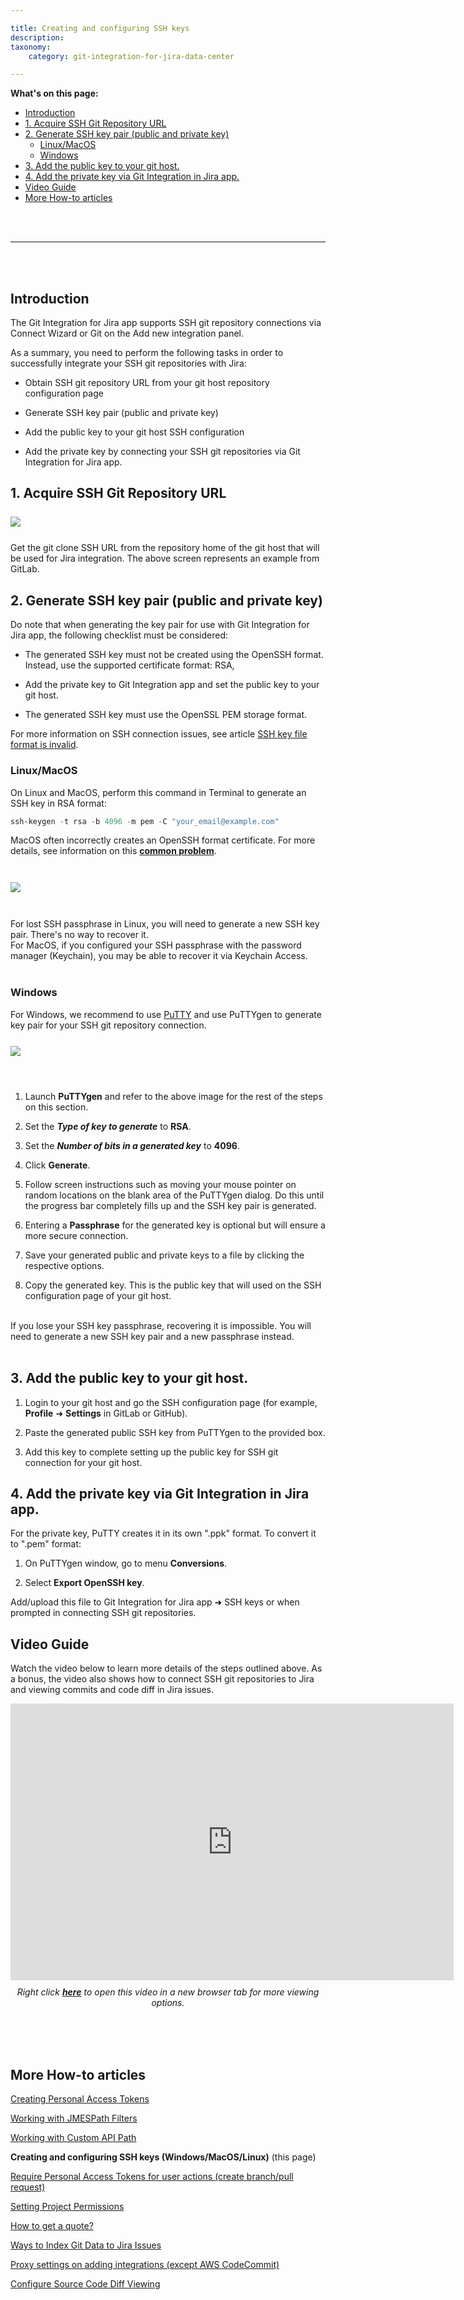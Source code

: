 ```yaml
---

title: Creating and configuring SSH keys
description:
taxonomy:
    category: git-integration-for-jira-data-center

---
```


**What's on this page:**
- [Introduction](#introduction)
- [1\. Acquire SSH Git Repository URL](#1-acquire-ssh-git-repository-url)
- [2\. Generate SSH key pair (public and private key)](#2-generate-ssh-key-pair-public-and-private-key)
  - [Linux/MacOS](#linuxmacos)
  - [Windows](#windows)
- [3\. Add the public key to your git host.](#3-add-the-public-key-to-your-git-host)
- [4\. Add the private key via Git Integration in Jira app.](#4-add-the-private-key-via-git-integration-in-jira-app)
- [Video Guide](#video-guide)
- [More How-to articles](#more-how-to-articles)

<br>
<br>
<hr>
<br>
<br>

## Introduction

The Git Integration for Jira app supports SSH git repository connections via Connect Wizard or Git on the Add new integration panel.

As a summary, you need to perform the following tasks in order to successfully integrate your SSH git repositories with Jira:

*   Obtain SSH git repository URL from your git host repository configuration page

*   Generate SSH key pair (public and private key)

*   Add the public key to your git host SSH configuration

*   Add the private key by connecting your SSH git repositories via Git Integration for Jira app.

## 1\. Acquire SSH Git Repository URL

<img src='/wp-content/uploads/gij-gitserver-gitlab-example-acquire-ssh-home-repo.png' style='display:block;margin:25px auto;max-width:100%' />

Get the git clone SSH URL from the repository home of the git host that will be used for Jira integration. The above screen represents an example from GitLab.

## 2\. Generate SSH key pair (public and private key)

Do note that when generating the key pair for use with Git Integration for Jira app, the following checklist must be considered:

*   The generated SSH key must not be created using the OpenSSH format. Instead, use the supported certificate format: RSA,

*   Add the private key to Git Integration app and set the public key to your git host.

*   The generated SSH key must use the OpenSSL PEM storage format.

For more information on SSH connection issues, see article [SSH key file format is invalid](/git-integration-for-jira-data-center/ssh-key-file-format-is-invalid-gij-self-managed).

### Linux/MacOS

On Linux and MacOS, perform this command in Terminal to generate an SSH key in RSA format:

```powershell
ssh-keygen -t rsa -b 4096 -m pem -C "your_email@example.com"
```

<div class="bbb-callout bbb--tip">
    <div class="irow">
    <div class="ilogobox">
        <span class="logoimg"></span>
    </div>
    <div class="imsgbox">
        MacOS often incorrectly creates an OpenSSH format certificate. For more details, see information on this <a href='https://serverfault.com/questions/939909/ssh-keygen-does-not-create-rsa-private-key' target='_blank'><b>common problem</b></a>.
    </div>
    </div>
</div>
<br>

<img src='/wp-content/uploads/gij-example-linux-terminal-ssh-generate-pair.png' style='display:block;margin:25px auto;max-width:100%' />

<br>

<div class="bbb-callout bbb--tip">
    <div class="irow">
    <div class="ilogobox">
        <span class="logoimg"></span>
    </div>
    <div class="imsgbox">
        For lost SSH passphrase in Linux, you will need to generate a new SSH key pair. There's no way to recover it.
    </div>
    </div>
</div>

<div class="bbb-callout bbb--tip">
    <div class="irow">
    <div class="ilogobox">
        <span class="logoimg"></span>
    </div>
    <div class="imsgbox">
        For MacOS, if you configured your SSH passphrase with the password manager (Keychain), you may be able to recover it via Keychain Access.
    </div>
    </div>
</div>
<br>

### Windows

For Windows, we recommend to use <a href='https://www.putty.org/' target='_blank'>PuTTY</a> and use PuTTYgen to generate key pair for your SSH git repository connection.

<img src='/wp-content/uploads/gij-puttygen-key-dlg.png' style='display:block;margin:25px auto;max-width:100%' />

<br>

1.  Launch **PuTTYgen** and refer to the above image for the rest of the steps on this section.

2.  Set the _**Type of key to generate**_ to **RSA**.

3.  Set the _**Number of bits in a generated key**_ to **4096**.

4.  Click **Generate**.

5.  Follow screen instructions such as moving your mouse pointer on random locations on the blank area of the PuTTYgen dialog. Do this until the progress bar completely fills up and the SSH key pair is generated.

6.  Entering a **Passphrase** for the generated key is optional but will ensure a more secure connection.

7.  Save your generated public and private keys to a file by clicking the respective options.

8.  Copy the generated key. This is the public key that will used on the SSH configuration page of your git host.

<br>

<div class="bbb-callout bbb--tip">
    <div class="irow">
    <div class="ilogobox">
        <span class="logoimg"></span>
    </div>
    <div class="imsgbox">
        If you lose your SSH key passphrase, recovering it is impossible. You will need to generate a new SSH key pair and a new passphrase instead.
    </div>
    </div>
</div>
<br>

## 3\. Add the public key to your git host.

1.  Login to your git host and go the SSH configuration page (for example, **Profile** ➜ **Settings** in GitLab or GitHub).

2.  Paste the generated public SSH key from PuTTYgen to the provided box.

3.  Add this key to complete setting up the public key for SSH git connection for your git host.

## 4\. Add the private key via Git Integration in Jira app.

For the private key, PuTTY creates it in its own ".ppk" format. To convert it to ".pem" format:

1.  On PuTTYgen window, go to menu **Conversions**.

2.  Select **Export OpenSSH key**.

Add/upload this file to Git Integration for Jira app ➜ SSH keys or when prompted in connecting SSH git repositories.

## Video Guide

Watch the video below to learn more details of the steps outlined above. As a bonus, the video also shows how to connect SSH git repositories to Jira and viewing commits and code diff in Jira issues.

<div class='embed-container embed-container--16-10'>
    <iframe width='709' height='443' src='https://fast.wistia.com/embed/iframe/migvqa03gw?videoFoam=true' frameborder='0' allowfullscreen ></iframe>
</div>

<div align='center' style='margin-top:10px'>
    <i>Right click <a href='https://bigbrassband.wistia.com/medias/migvqa03gw'><b>here</b></a> to open this video in a new browser tab for more viewing options.</i>
</div>
<br>
<br>

<p>&nbsp;</p>

## More How-to articles

[Creating Personal Access Tokens](/git-integration-for-jira-data-center/Creating-Personal-Access-Tokens-gij-self-managed)

[Working with JMESPath Filters](/git-integration-for-jira-data-center/Working-with-JMESPath-Filters-gij-self-managed)

[Working with Custom API Path](/git-integration-for-jira-data-center/Working-with-Custom-API-Path-gij-self-managed)

**Creating and configuring SSH keys (Windows/MacOS/Linux)** (this page)

[Require Personal Access Tokens for user actions (create branch/pull request)](/git-integration-for-jira-data-center/Require-Personal-Access-Tokens-for-user-actions-(create-branch-pull-request)-gij-self-managed)

[Setting Project Permissions](/git-integration-for-jira-data-center/Setting-Project-Permissions-gij-self-managed)

[How to get a quote?](/git-integration-for-jira-data-center/How-to-get-a-quote-gij-self-managed)

[Ways to Index Git Data to Jira Issues](/git-integration-for-jira-data-center/Ways-to-Index-Git-Data-to-Jira-Issues-gij-self-managed)

[Proxy settings on adding integrations (except AWS CodeCommit)](/git-integration-for-jira-data-center/Proxy-settings-on-adding-integrations-(except-AWS-CodeCommit)-gij-self-managed)

[Configure Source Code Diff Viewing](/git-integration-for-jira-data-center/configure-source-code-diff-viewing-gij-self-managed)


